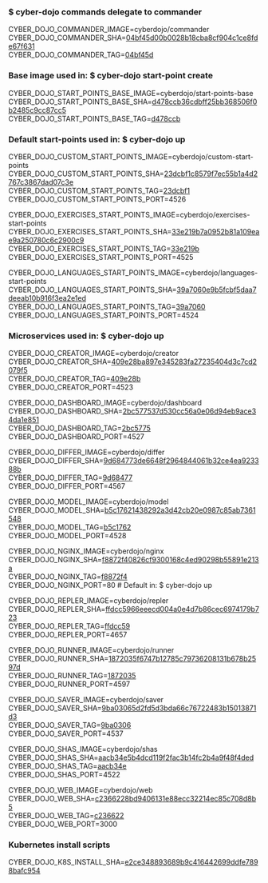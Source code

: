 ### $ cyber-dojo commands delegate to commander

CYBER_DOJO_COMMANDER_IMAGE=cyberdojo/commander  
CYBER_DOJO_COMMANDER_SHA=[04bf45d00b0028b18cba8cf904c1ce8fde67f631](https://github.com/cyber-dojo/commander/commit/04bf45d00b0028b18cba8cf904c1ce8fde67f631)  
CYBER_DOJO_COMMANDER_TAG=[04bf45d](https://hub.docker.com/layers/cyberdojo/commander/04bf45d/images/sha256-080ef76d4e203b4f8ea0359a825a4f5871287b1beb75d201be1c4ade6aef8116)  

### Base image used in: $ cyber-dojo start-point create

CYBER_DOJO_START_POINTS_BASE_IMAGE=cyberdojo/start-points-base  
CYBER_DOJO_START_POINTS_BASE_SHA=[d478ccb36cdbff25bb368506f0b2485c9cc87cc5](https://github.com/cyber-dojo/start-points-base/commit/d478ccb36cdbff25bb368506f0b2485c9cc87cc5)  
CYBER_DOJO_START_POINTS_BASE_TAG=[d478ccb](https://hub.docker.com/layers/cyberdojo/start-points-base/d478ccb/images/sha256-402adefd8be573b4b0eead68436c2958e957df173c365e03c55bec5b0d3fd87e)  

### Default start-points used in: $ cyber-dojo up

CYBER_DOJO_CUSTOM_START_POINTS_IMAGE=cyberdojo/custom-start-points  
CYBER_DOJO_CUSTOM_START_POINTS_SHA=[23dcbf1c8579f7ec55b1a4d2767c3867dad07c3e](https://github.com/cyber-dojo/custom-start-points/commit/23dcbf1c8579f7ec55b1a4d2767c3867dad07c3e)  
CYBER_DOJO_CUSTOM_START_POINTS_TAG=[23dcbf1](https://hub.docker.com/layers/cyberdojo/custom-start-points/23dcbf1/images/sha256-988f93121e2ce59491ca517cc1d00d27704e57e8476a9c2807823fb0bb6d14fb)  
CYBER_DOJO_CUSTOM_START_POINTS_PORT=4526

CYBER_DOJO_EXERCISES_START_POINTS_IMAGE=cyberdojo/exercises-start-points  
CYBER_DOJO_EXERCISES_START_POINTS_SHA=[33e219b7a0952b81a109eae9a250780c6c2900c9](https://github.com/cyber-dojo/exercises-start-points/commit/33e219b7a0952b81a109eae9a250780c6c2900c9)  
CYBER_DOJO_EXERCISES_START_POINTS_TAG=[33e219b](https://hub.docker.com/layers/cyberdojo/exercises-start-points/33e219b/images/sha256-ce5c22b5bdaca447a2322defe1b0c4c9a367d5ed4c8e1bf5617e03d0cbe9f8de)  
CYBER_DOJO_EXERCISES_START_POINTS_PORT=4525

CYBER_DOJO_LANGUAGES_START_POINTS_IMAGE=cyberdojo/languages-start-points  
CYBER_DOJO_LANGUAGES_START_POINTS_SHA=[39a7060e9b5fcbf5daa7deeab10b916f3ea2e1ed](https://github.com/cyber-dojo/languages-start-points/commit/39a7060e9b5fcbf5daa7deeab10b916f3ea2e1ed)  
CYBER_DOJO_LANGUAGES_START_POINTS_TAG=[39a7060](https://hub.docker.com/layers/cyberdojo/languages-start-points/39a7060/images/sha256-ac1c03c6010318277f0241a412f7ea56a9ba416b33db389f9343b4049604d6f2)  
CYBER_DOJO_LANGUAGES_START_POINTS_PORT=4524

### Microservices used in: $ cyber-dojo up

CYBER_DOJO_CREATOR_IMAGE=cyberdojo/creator  
CYBER_DOJO_CREATOR_SHA=[409e28ba897e345283fa27235404d3c7cd2079f5](https://github.com/cyber-dojo/creator/commit/409e28ba897e345283fa27235404d3c7cd2079f5)  
CYBER_DOJO_CREATOR_TAG=[409e28b](https://hub.docker.com/layers/cyberdojo/creator/409e28b/images/sha256-e2c18fabb023cb1835ad7b2dba92507431b8eb44bc3c015e61ad3976d9f869ec)  
CYBER_DOJO_CREATOR_PORT=4523

CYBER_DOJO_DASHBOARD_IMAGE=cyberdojo/dashboard  
CYBER_DOJO_DASHBOARD_SHA=[2bc577537d530cc56a0e06d94eb9ace34da1e851](https://github.com/cyber-dojo/dashboard/commit/2bc577537d530cc56a0e06d94eb9ace34da1e851)  
CYBER_DOJO_DASHBOARD_TAG=[2bc5775](https://hub.docker.com/layers/cyberdojo/dashboard/2bc5775/images/sha256-ee8a5c721025faa7a9276d1b38316712429e7471191aca22104e97c0ec111a1f)  
CYBER_DOJO_DASHBOARD_PORT=4527

CYBER_DOJO_DIFFER_IMAGE=cyberdojo/differ  
CYBER_DOJO_DIFFER_SHA=[9d684773de6648f2964844061b32ce4ea923388b](https://github.com/cyber-dojo/differ/commit/9d684773de6648f2964844061b32ce4ea923388b)  
CYBER_DOJO_DIFFER_TAG=[9d68477](https://hub.docker.com/layers/cyberdojo/differ/9d68477/images/sha256-f7c8bb276522dd7205d91547d53fb74e6e5f9e67b02853d6d5e0b8c701d36d07)  
CYBER_DOJO_DIFFER_PORT=4567

CYBER_DOJO_MODEL_IMAGE=cyberdojo/model  
CYBER_DOJO_MODEL_SHA=[b5c17621438292a3d42cb20e0987c85ab7361548](https://github.com/cyber-dojo/model/commit/b5c17621438292a3d42cb20e0987c85ab7361548)  
CYBER_DOJO_MODEL_TAG=[b5c1762](https://hub.docker.com/layers/cyberdojo/model/b5c1762/images/sha256-b92e436b4f2fc76fe2ab7ef4da5aa84adf272524da5afeb5f5748cb0b1a6d8ca)  
CYBER_DOJO_MODEL_PORT=4528

CYBER_DOJO_NGINX_IMAGE=cyberdojo/nginx  
CYBER_DOJO_NGINX_SHA=[f8872f40826cf9300168c4ed90298b55891e213a](https://github.com/cyber-dojo/nginx/commit/f8872f40826cf9300168c4ed90298b55891e213a)  
CYBER_DOJO_NGINX_TAG=[f8872f4](https://hub.docker.com/layers/cyberdojo/nginx/f8872f4/images/sha256-983d918700959970a811ff172838370a7f134526bf32d802c63afafd78d9e8dd)  
CYBER_DOJO_NGINX_PORT=80 # Default in: $ cyber-dojo up

CYBER_DOJO_REPLER_IMAGE=cyberdojo/repler  
CYBER_DOJO_REPLER_SHA=[ffdcc5966eeecd004a0e4d7b86cec6974179b723](https://github.com/cyber-dojo/repler/commit/ffdcc5966eeecd004a0e4d7b86cec6974179b723)  
CYBER_DOJO_REPLER_TAG=[ffdcc59](https://hub.docker.com/layers/cyberdojo/repler/ffdcc59/images/sha256-f2448d9e44c5aaccc810fbbeb9c18656e7157163a3fe4a4cd52a64ca43288123)  
CYBER_DOJO_REPLER_PORT=4657

CYBER_DOJO_RUNNER_IMAGE=cyberdojo/runner  
CYBER_DOJO_RUNNER_SHA=[1872035f6747b12785c79736208131b678b2597d](https://github.com/cyber-dojo/runner/commit/1872035f6747b12785c79736208131b678b2597d)  
CYBER_DOJO_RUNNER_TAG=[1872035](https://hub.docker.com/layers/cyberdojo/runner/1872035/images/sha256-ac2793f9ba7aee8b55958f2f9c3f8dedfcb971f8773ed08f34898db91df380cd)  
CYBER_DOJO_RUNNER_PORT=4597

CYBER_DOJO_SAVER_IMAGE=cyberdojo/saver  
CYBER_DOJO_SAVER_SHA=[9ba03065d2fd5d3bda66c76722483b15013871d3](https://github.com/cyber-dojo/saver/commit/9ba03065d2fd5d3bda66c76722483b15013871d3)  
CYBER_DOJO_SAVER_TAG=[9ba0306](https://hub.docker.com/layers/cyberdojo/saver/9ba0306/images/sha256-d5b4b493b96a407d46d2ca3af0bb4e9ffd225df78a5aed105224e4120b3b9814)  
CYBER_DOJO_SAVER_PORT=4537

CYBER_DOJO_SHAS_IMAGE=cyberdojo/shas  
CYBER_DOJO_SHAS_SHA=[aacb34e5b4dcd119f2fac3b14fc2b4a9f48f4ded](https://github.com/cyber-dojo/shas/commit/aacb34e5b4dcd119f2fac3b14fc2b4a9f48f4ded)  
CYBER_DOJO_SHAS_TAG=[aacb34e](https://hub.docker.com/layers/cyberdojo/shas/aacb34e/images/sha256-cce43d1cef7a6b1fe786d843f469f67749b03bc551561fdc1541d82fe4a289f6)  
CYBER_DOJO_SHAS_PORT=4522

CYBER_DOJO_WEB_IMAGE=cyberdojo/web  
CYBER_DOJO_WEB_SHA=[c2366228bd9406131e88ecc32214ec85c708d8b5](https://github.com/cyber-dojo/web/commit/c2366228bd9406131e88ecc32214ec85c708d8b5)  
CYBER_DOJO_WEB_TAG=[c236622](https://hub.docker.com/layers/cyberdojo/web/c236622/images/sha256-cf2fddb5b266dd6cadcbbf1922ea3f8589a2baa1fbabb06f033f476933101bb3)  
CYBER_DOJO_WEB_PORT=3000

### Kubernetes install scripts
CYBER_DOJO_K8S_INSTALL_SHA=[e2ce348893689b9c416442699ddfe7898bafc954](https://github.com/cyber-dojo/k8s-install/commit/e2ce348893689b9c416442699ddfe7898bafc954)  
